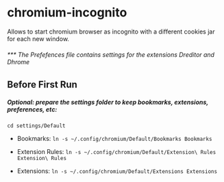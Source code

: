 chromium-incognito
==================

Allows to start chromium browser as incognito with a different cookies jar for each new window.

###### *** The Prefefences file contains settings for the extensions Dreditor and Dhrome


Before First Run
----------------

##### Optional: prepare the settings folder to keep bookmarks, extensions, preferences, etc:

```cd settings/Default```

- Bookmarks:
```ln -s ~/.config/chromium/Default/Bookmarks Bookmarks```

- Extension Rules:
```ln -s ~/.config/chromium/Default/Extension\ Rules Extension\ Rules```

- Extensions:
```ln -s ~/.config/chromium/Default/Extensions Extensions```

